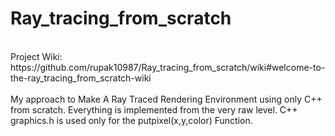 # Ray_tracing_from_scratch
</br>
Project Wiki:
https://github.com/rupak10987/Ray_tracing_from_scratch/wiki#welcome-to-the-ray_tracing_from_scratch-wiki
</br>
</br>
 My approach to Make A Ray Traced Rendering Environment using only C++ from scratch.
 Everything is implemented from the very raw level.
 C++ graphics.h is used only for the putpixel(x,y,color) Function.
 
